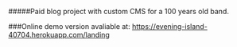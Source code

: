#####Paid blog project with custom CMS for a 100 years old band.



###Online demo version avaliable at: https://evening-island-40704.herokuapp.com/landing
